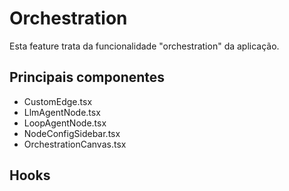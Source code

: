 # Orchestration

Esta feature trata da funcionalidade "orchestration" da aplicação.

## Principais componentes
- CustomEdge.tsx
- LlmAgentNode.tsx
- LoopAgentNode.tsx
- NodeConfigSidebar.tsx
- OrchestrationCanvas.tsx

## Hooks

